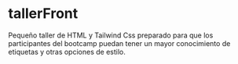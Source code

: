 # tallerFront
Pequeño taller de HTML y Tailwind Css preparado para que los participantes del bootcamp puedan tener un mayor conocimiento de etiquetas y otras opciones de estilo.
